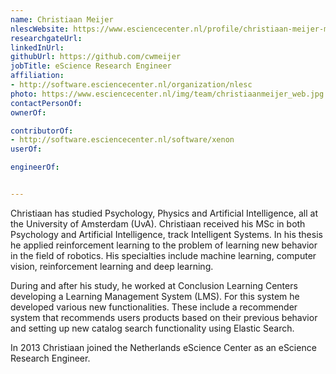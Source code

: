 ```yaml
---
name: Christiaan Meijer
nlescWebsite: https://www.esciencecenter.nl/profile/christiaan-meijer-msc
researchgateUrl: 
linkedInUrl: 
githubUrl: https://github.com/cwmeijer
jobTitle: eScience Research Engineer
affiliation:
- http://software.esciencecenter.nl/organization/nlesc
photo: https://www.esciencecenter.nl/img/team/christiaanmeijer_web.jpg
contactPersonOf:
ownerOf:

contributorOf:
- http://software.esciencecenter.nl/software/xenon
userOf:

engineerOf:


---
```

Christiaan has studied Psychology, Physics and Artificial Intelligence, all at the University of Amsterdam (UvA). Christiaan received his MSc in both Psychology and Artificial Intelligence, track Intelligent Systems. In his thesis he applied reinforcement learning to the problem of learning new behavior in the field of robotics. His specialties include machine learning, computer vision, reinforcement learning and deep learning.

During and after his study, he worked at Conclusion Learning Centers developing a Learning Management System (LMS). For this system he developed various new functionalities. These include a recommender system that recommends users products based on their previous behavior and setting up new catalog search functionality using Elastic Search.

In 2013 Christiaan joined the Netherlands eScience Center as an eScience Research Engineer.
